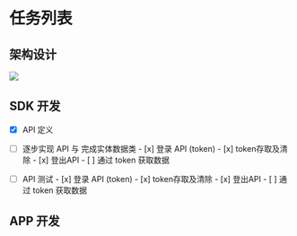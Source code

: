 # 任务列表

## 架构设计

![](https://ww3.sinaimg.cn/large/006tNc79ly1fclifkw7nyj309u06q3yp.jpg)

## SDK 开发

- [x] API 定义
- [ ] 逐步实现 API 与 完成实体数据类
      - [x] 登录 API (token)
      - [x] token存取及清除
      - [x] 登出API
      - [ ] 通过 token 获取数据
- [ ] API 测试
      - [x] 登录 API (token)
      - [x] token存取及清除
      - [x] 登出API
      - [ ] 通过 token 获取数据




## APP 开发


